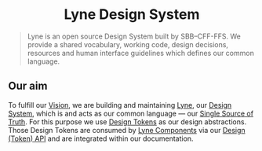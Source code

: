 <h1 align="center">
  Lyne Design System
</h1>

> Lyne is an open source Design System built by SBB–CFF-FFS. We provide a shared vocabulary, working code, design decisions,
> resources and human interface guidelines which defines our common language.


## Our aim
To fulfill our [Vision](./docs/VISION.md), we are building and maintaining [Lyne](./docs/TERMINOLOGY#lyne), our [Design System](./docs/TERMINOLOGY#design-system), which is and acts as our common language —  our [Single Source of Truth](./docs/TERMINOLOGY#single-source-of-truth). For this purpose we use [Design Tokens](./docs/TERMINOLOGY#design-token) as our design abstractions. Those Design Tokens are consumed by [Lyne Components](./docs/TERMINOLOGY#lyne-components) via our [Design (Token) API](./docs/TERMINOLOGY#design-token-api) and are integrated within our documentation.
